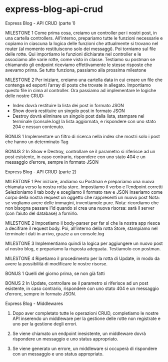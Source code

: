 # express-blog-api-crud
Express Blog - API CRUD (parte 1)

MILESTONE 1
Come prima cosa, creiamo un controller per i nostri post, in una cartella controllers.
All’interno, prepariamo tutte le funzioni necessarie e copiamo in ciascuna la logica delle funzioni che attualmente si trovano nel router (al momento restituiscono solo dei messaggi).
Poi torniamo sul file delle rotte. Qui importiamo le funzioni dichiarate nel controller e le associamo alle varie rotte, come visto in classe.
Testiamo su postman se chiamando gli endpoint riceviamo effettivamente le stesse risposte che avevamo prima.
Se tutto funziona, passiamo alla prossima milestone


MILESTONE 2
Per iniziare, creiamo una cartella data in cui creare un file che contenga ed esporti l’array di posts che trovate in allegato. Importiamo questo file in cima al controller.
Ora passiamo ad implementare le logiche delle nostre CRUD:
- Index dovrà restituire la lista dei post in formato JSON
- Show dovrà restituire un singolo post in formato JSON
- Destroy dovrà eliminare un singolo post dalla lista, stampare nel terminale (console.log) la lista aggiornata, e rispondere con uno stato 204 e nessun contenuto.


BONUS 1
Implementare un filtro di ricerca nella index che mostri solo i post che hanno un determinato Tag


BONUS 2
In Show e Destroy, controllare se il parametro si riferisce ad un post esistente, in caso contrario, rispondere con uno stato 404 e un messaggio d’errore, sempre in formato JSON




Express Blog - API CRUD (parte 2)

MILESTONE 1
Per iniziare, andiamo su Postman e prepariamo una nuova chiamata verso la nostra rotta store.
Impostiamo il verbo e l’endpoint corretti
Selezioniamo il tab body e scegliamo il formato raw e JSON
Inseriamo come corpo della nostra request un oggetto che rappresenti un nuovo post
Nota: se vogliamo avere delle immagini, inventiamole pure.
Nota: ricordiamo che non bisogna passare l’id quando si crea una nuova risorsa: sarà il server (con l’aiuto del database) a fornirlo.


MILESTONE 2
Impostiamo il body-parser per far sì che la nostra app riesca a decifrare il request body.
Poi, all’interno della rotta Store, stampiamo nel terminale i dati in arrivo, grazie a un console.log


MILESTONE 3
Implementiamo quindi la logica per aggiungere un nuovo post al nostro blog, e prepariamo la risposta adeguata.
Testiamolo con postman.


MILESTONE 4
Ripetiamo il procedimento per la rotta di Update, in modo da avere la possibilità di modificare le nostre risorse.


BONUS 1
Quelli del giorno prima, se non già fatti


BONUS 2
In Update, controllare se il parametro si riferisce ad un post esistente, in caso contrario, rispondere con uno stato 404 e un messaggio d’errore, sempre in formato JSON.




Express Blog - Middlewares
1. Dopo aver completato tutte le operazioni CRUD, completiamo le nostre API inserendo un middleware per la gestione delle rotte non registrate e uno per la gestione degli errori.

2. Se viene chiamato un endpoint inesistente, un middleware dovrà rispondere un messaggio e uno status appropriato.

3. Se viene generato un errore, un middleware si occuperà di rispondere con un messaggio e uno status appropriato.